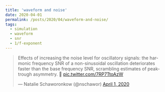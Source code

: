 ```yaml
---
title: 'waveform and noise'
date: 2020-04-01
permalink: /posts/2020/04/waveform-and-noise/
tags:
  - simulation
  - waveform
  - snr
  - 1/f-exponent
---
```

<blockquote class="twitter-tweet" ><p lang="en" dir="ltr">Effects of increasing the noise level for oscillatory signals: the harmonic frequency SNR of a non-sinusoidal oscillation deteriorates faster than the base frequency SNR, scrambling estimates of peak-trough asymmetry. 🤔 <a href="https://t.co/7RP7TtoAzW">pic.twitter.com/7RP7TtoAzW</a></p>&mdash; Natalie Schaworonkow (@nschawor) <a href="https://twitter.com/nschawor/status/1245408765492396034?ref_src=twsrc%5Etfw">April 1, 2020</a></blockquote><script async src="https://platform.twitter.com/widgets.js" charset="utf-8"></script>
